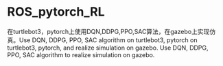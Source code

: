 # ROS_pytorch_RL
在turtlebot3，pytorch上使用DQN,DDPG,PPO,SAC算法，在gazebo上实现仿真。Use DQN, DDPG, PPO, SAC algorithm on turtlebot3, pytorch on turtlebot3, pytorch, and realize simulation on gazebo. Use DQN, DDPG, PPO, SAC algorithm to realize simulation on gazebo.
